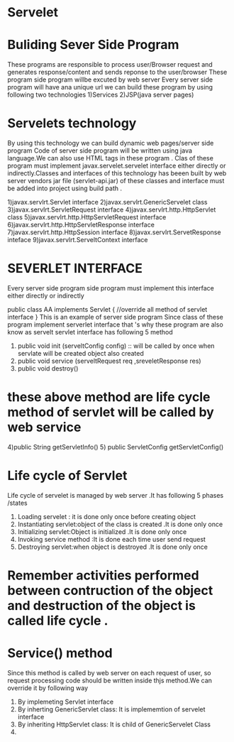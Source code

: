 # Servelet

Buliding Sever Side Program
===========================
These programs are responsible to process user/Browser request and generates response/content and sends reponse to the user/browser
These program side program willbe excuted by web server
Every server side program will have ana unique url
we can build these program by using following two technologies
1)Services
2)JSP(java server pages)

Servelets technology
====================
By using this technology we can build dynamic web pages/server side program Code of server side program will be written using java language.We can also use HTML tags in these program .
Clas  of these program must implement javax.servelet.servelet interface either directly or indirectly.Classes and interfaces of this technology has beeen built by web server vendors jar file (servlet-api.jar) of these classes and interface must be added into project using build path .

1)javax.servlrt.Servlet interface
2)javax.servlrt.GenericServelet class
3)javax.servlrt.ServletRequest interface 
4)javax.servlrt.http.HttpServlet class
5)javax.servlrt.http.HttpServletRequest interface 
6)javax.servlrt.http.HttpServletResponse interface 
7)javax.servlrt.http.HttpSession interface
8)javax.servlrt.ServetResponse inteface 
9)javax.servlrt.ServeltContext interface 


SEVERLET INTERFACE 
==================
Every server side program side program must implement this interface either directly or indirectly 

public class AA implements Servlet
{
//override all method of servlet interface
}
This is an example of server side program 
Since class of these program implement serverlet interface that 's why these program are also know as servelt 
servlet interface has following 5 method 
1) public void init (serveltConfig config) :: will be called by once when servlate will be  created object also  created  
2) public void service (serveltRequest req ,sreveletResponse res)
3) public void destroy()

 these above method are life cycle method of servlet will be called by web service 
 =================================================================================
 4)public String getServletInfo()
 5) public ServletConfig getServletConfig()


 Life cycle of Servlet
 =====================
 Life cycle of servelet is managed by web server .It has following 5 phases /states 
 1) Loading servelet : it is done only once before creating object
 2) Instantiating servlet:object of the class is created .It is done only once
 3) Initializing servlet:Object is initialized .It is done only once
 4) Invoking service method :It is done each time user send request
 5) Destroying servlet:when object is destroyed .It is done only once

 Remember activities performed between contruction of the object and destruction of the object is called life cycle .
===================================================================================================================

Service() method 
================
Since this method is called by web server on each request of user, so request processing code should be written inside thjs method.We can override it by following way 
1) By implemeting Servlet interface
2) By inherting GenericServlet class: It is implememtion of servelet interface
3)  By inheriting HttpServlet class: It is child  of GenericServelet Class
4) 
